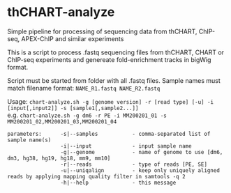 # thCHART-analyze
Simple pipeline for processing of sequencing data from thCHART, ChIP-seq, APEX-ChIP and similar experiments


This is a script to process .fastq sequencing files from thCHART, CHART or ChIP-seq experiments and genereate fold-enrichment tracks in bigWig format. 

Script must be started from folder with all .fastq files. Sample names must match filename format: `NAME_R1.fastq NAME_R2.fastq`

Usage: `chart-analyze.sh -g [genome version] -r [read type] [-u] -i [input[,input2]] -s [sample1[,sample2...]]`  
e.g.   `chart-analyze.sh -g dm6 -r PE -i MM200201_01 -s MM200201_02,MM200201_03,MM200201_04`


```
parameters:      -s|--samples           - comma-separated list of sample name(s)
                 -i|--input             - input sample name
                 -g|--genome            - name of genome to use [dm6, dm3, hg38, hg19, hg18, mm9, mm10]
                 -r|--reads             - type of reads [PE, SE]
                 -u|--uniqalign         - keep only uniquely aligned reads by applying mapping quality filter in samtools -q 2
                 -h|--help              - this message 
```
